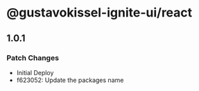 # @gustavokissel-ignite-ui/react

## 1.0.1

### Patch Changes

- Initial Deploy
- f623052: Update the packages name
